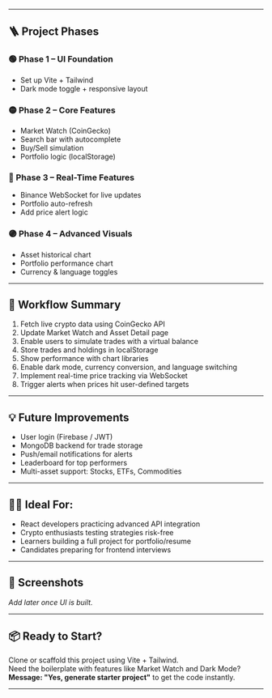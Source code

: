 
---

## 🪜 Project Phases

### 🟢 Phase 1 – UI Foundation
- Set up Vite + Tailwind
- Dark mode toggle + responsive layout

### 🟡 Phase 2 – Core Features
- Market Watch (CoinGecko)
- Search bar with autocomplete
- Buy/Sell simulation
- Portfolio logic (localStorage)

### 🔵 Phase 3 – Real-Time Features
- Binance WebSocket for live updates
- Portfolio auto-refresh
- Add price alert logic

### 🟣 Phase 4 – Advanced Visuals
- Asset historical chart
- Portfolio performance chart
- Currency & language toggles

---

## 🚀 Workflow Summary

1. Fetch live crypto data using CoinGecko API
2. Update Market Watch and Asset Detail page
3. Enable users to simulate trades with a virtual balance
4. Store trades and holdings in localStorage
5. Show performance with chart libraries
6. Enable dark mode, currency conversion, and language switching
7. Implement real-time price tracking via WebSocket
8. Trigger alerts when prices hit user-defined targets

---

## 💡 Future Improvements

- User login (Firebase / JWT)
- MongoDB backend for trade storage
- Push/email notifications for alerts
- Leaderboard for top performers
- Multi-asset support: Stocks, ETFs, Commodities

---

## 🧑‍💻 Ideal For:

- React developers practicing advanced API integration
- Crypto enthusiasts testing strategies risk-free
- Learners building a full project for portfolio/resume
- Candidates preparing for frontend interviews

---

## 📸 Screenshots

_Add later once UI is built._

---

## 📦 Ready to Start?

Clone or scaffold this project using Vite + Tailwind.  
Need the boilerplate with features like Market Watch and Dark Mode?  
**Message: "Yes, generate starter project"** to get the code instantly.

---

